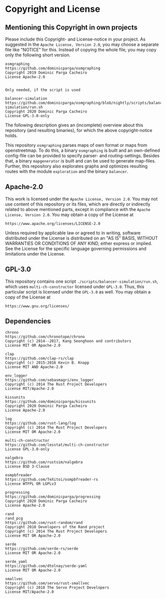 # Copyright and License

## Mentioning this Copyright in own projects

Please include this Copyright- and License-notice in your project.
As suggested in the `Apache License, Version 2.0`, you may choose a separate file like "NOTICE" for this.
Instead of copying the whole file, you may copy only the following short version.

```text
osmgraphing
https://github.com/dominicparga/osmgraphing
Copyright 2019 Dominic Parga Cacheiro
License Apache-2.0


Only needed, if the script is used

balancer-simulation
https://github.com/dominicparga/osmgraphing/blob/nightly/scripts/balancer-simulation/run.sh
Copyright 2020 Dominic Parga Cacheiro
License GPL-3.0-only
```

The following description gives an (incomplete) overview about this repository (and resulting binaries), for which the above copyright-notice holds.

This repository `osmgraphing` parses maps of own format or maps from openstreetmap.
To do this, a binary `osmgraphing` is built and an own-defined config-file can be provided to specify parser- and routing-settings.
Besides that, a binary `mapgenerator` is built and can be used to generate map-files.
Further, this repository also explorates graphs and optimizes resulting routes with the module `exploration` and the binary `balancer`.


## Apache-2.0

This work is licensed under the `Apache License, Version 2.0`.
You may not use content of this repository or its files, which are directly or indirectly related to above mentioned parts, except in compliance with the `Apache License, Version 2.0`.
You may obtain a copy of the License at

`https://www.apache.org/licenses/LICENSE-2.0`

Unless required by applicable law or agreed to in writing, software distributed under the License is distributed on an "AS IS" BASIS, WITHOUT WARRANTIES OR CONDITIONS OF ANY KIND, either express or implied.
See the License for the specific language governing permissions and limitations under the License.


## GPL-3.0

This repository contains one script `./scripts/balancer-simulation/run.sh`, which uses `multi-ch-constructor` licensed under `GPL-3.0`.
Thus, this particular script is licensed under the `GPL-3.0` as well.
You may obtain a copy of the License at

`https://www.gnu.org/licenses/`


## Dependencies

```text
chrono
https://github.com/chronotope/chrono
Copyright (c) 2014--2017, Kang Seonghoon and contributors
License MIT OR Apache-2.0
```

```text
clap
https://github.com/clap-rs/clap
Copyright (c) 2015-2016 Kevin B. Knapp
License MIT AND Apache-2.0
```

```text
env_logger
https://github.com/sebasmagri/env_logger
Copyright (c) 2014 The Rust Project Developers
License MIT/Apache-2.0
```

```text
kissunits
https://github.com/dominicparga/kissunits
Copyright 2020 Dominic Parga Cacheiro
License Apache-2.0
```

```text
log
https://github.com/rust-lang/log
Copyright (c) 2014 The Rust Project Developers
License MIT OR Apache-2.0
```

```text
multi-ch-constructor
https://github.com/lesstat/multi-ch-constructor
License GPL-3.0-only
```

```text
nalgebra
https://github.com/rustsim/nalgebra
License BSD 3-Clause
```

```text
osmpbfreader
https://github.com/TeXitoi/osmpbfreader-rs
License WTFPL OR LGPLv3
```

```text
progressing
https://github.com/dominicparga/progressing
Copyright 2020 Dominic Parga Cacheiro
License Apache-2.0
```

```text
rand
rand_pcg
https://github.com/rust-random/rand
Copyright 2018 Developers of the Rand project
Copyright (c) 2014 The Rust Project Developers
License MIT OR Apache-2.0
```

```text
serde
https://github.com/serde-rs/serde
License MIT OR Apache-2.0
```

```text
serde_yaml
https://github.com/dtolnay/serde-yaml
License MIT OR Apache-2.0
```

```text
smallvec
https://github.com/servo/rust-smallvec
Copyright (c) 2018 The Servo Project Developers
License MIT/Apache-2.0
```
